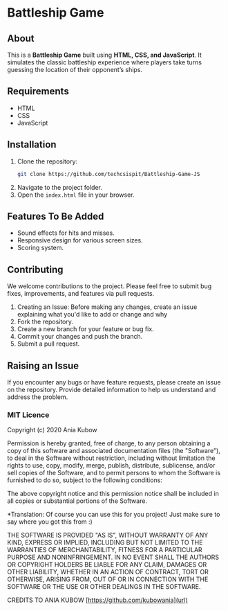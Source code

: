 # Battleship Game

## About
This is a **Battleship Game** built using **HTML, CSS, and JavaScript**. It simulates the classic battleship experience where players take turns guessing the location of their opponent’s ships.

## Requirements
- HTML
- CSS
- JavaScript

## Installation
1. Clone the repository:
   ```bash
   git clone https://github.com/techcsispit/Battleship-Game-JS
   ```
2. Navigate to the project folder.
3. Open the `index.html` file in your browser.

## Features To Be Added
- Sound effects for hits and misses.
- Responsive design for various screen sizes.
- Scoring system.

## Contributing 
We welcome contributions to the project. Please feel free to submit bug fixes, improvements, and features via pull requests.

   1. Creating an Issue: Before making any changes, create an issue explaining what you'd like to add or change and why
   2. Fork the repository.
   3. Create a new branch for your feature or bug fix.
   4. Commit your changes and push the branch.
   5. Submit a pull request.

## Raising an Issue
If you encounter any bugs or have feature requests, please create an issue on the repository. Provide detailed information to help us understand and address the problem.

### MIT Licence

Copyright (c) 2020 Ania Kubow

Permission is hereby granted, free of charge, to any person obtaining a copy
of this software and associated documentation files (the "Software"), to deal
in the Software without restriction, including without limitation the rights
to use, copy, modify, merge, publish, distribute, sublicense, and/or sell
copies of the Software, and to permit persons to whom the Software is
furnished to do so, subject to the following conditions:

The above copyright notice and this permission notice shall be included in all
copies or substantial portions of the Software. 

*Translation: Of course you can use this for you project! Just make sure to say where you got this from :)

THE SOFTWARE IS PROVIDED "AS IS", WITHOUT WARRANTY OF ANY KIND,
EXPRESS OR IMPLIED, INCLUDING BUT NOT LIMITED TO THE WARRANTIES OF
MERCHANTABILITY, FITNESS FOR A PARTICULAR PURPOSE AND NONINFRINGEMENT.
IN NO EVENT SHALL THE AUTHORS OR COPYRIGHT HOLDERS BE LIABLE FOR ANY CLAIM,
DAMAGES OR OTHER LIABILITY, WHETHER IN AN ACTION OF CONTRACT, TORT OR
OTHERWISE, ARISING FROM, OUT OF OR IN CONNECTION WITH THE SOFTWARE OR THE USE
OR OTHER DEALINGS IN THE SOFTWARE.

CREDITS TO ANIA KUBOW [https://github.com/kubowania](url)
